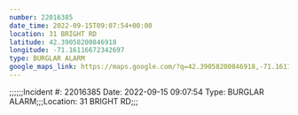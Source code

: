 ```yaml
---
number: 22016385
date_time: 2022-09-15T09:07:54+00:00
location: 31 BRIGHT RD
latitude: 42.39058200846918
longitude: -71.16116672342697
type: BURGLAR ALARM
google_maps_link: https://maps.google.com/?q=42.39058200846918,-71.16116672342697
---
```


;;;;;;Incident #: 22016385  Date: 2022-09-15 09:07:54   Type: BURGLAR ALARM;;;Location: 31 BRIGHT RD;;;
